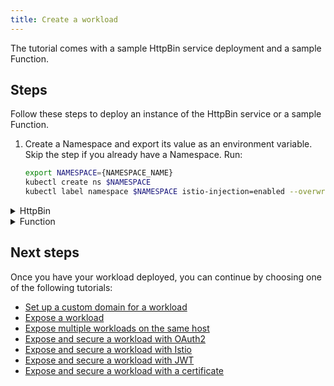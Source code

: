 ```yaml
---
title: Create a workload
---
```


The tutorial comes with a sample HttpBin service deployment and a sample Function.

## Steps

Follow these steps to deploy an instance of the HttpBin service or a sample Function.

1. Create a Namespace and export its value as an environment variable. Skip the step if you already have a Namespace. Run:

   ```bash
   export NAMESPACE={NAMESPACE_NAME}
   kubectl create ns $NAMESPACE
   kubectl label namespace $NAMESPACE istio-injection=enabled --overwrite
   ```

<div tabs>

  <details>
  <summary>
  HttpBin
  </summary>

2. Deploy an instance of the HttpBin service in your Namespace:

   ```bash
   kubectl -n $NAMESPACE create -f https://raw.githubusercontent.com/istio/istio/master/samples/httpbin/httpbin.yaml
   ```

  </details>

  <details>
  <summary>
 Function
  </summary>

2. Create a Function in your Namespace using the [supplied code](./assets/function.yaml):

   ```shell
   kubectl -n $NAMESPACE apply -f https://raw.githubusercontent.com/kyma-project/kyma/main/docs/03-tutorials/assets/function.yaml
   ```

  </details>
</div>


## Next steps

Once you have your workload deployed, you can continue by choosing one of the following tutorials:

- [Set up a custom domain for a workload](./apix-02-setup-custom-domain-for-workload.md)
- [Expose a workload](./apix-03-expose-workload-apigateway.md)
- [Expose multiple workloads on the same host](./apix-04-expose-multiple-workloads.md)
- [Expose and secure a workload with OAuth2](./apix-05-expose-and-secure-workload-oauth2.md)
- [Expose and secure a workload with Istio](./apix-07-expose-and-secure-workload-istio.md)
- [Expose and secure a workload with JWT](./apix-08-expose-and-secure-workload-jwt.md)
- [Expose and secure a workload with a certificate](./apix-09-expose-and-secure-workload-with-certificate.md)

